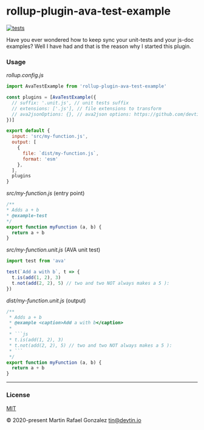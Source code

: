 # rollup-plugin-ava-test-example
[![tests](https://github.com/devtin/rollup-plugin-ava-test-example/workflows/test/badge.svg)](https://github.com/devtin/rollup-plugin-ava-test-example/actions)

Have you ever wondered how to keep sync your unit-tests and your js-doc examples? Well I have had and that is the reason
why I started this plugin.

### Usage

*rollup.config.js*
```js
import AvaTestExample from 'rollup-plugin-ava-test-example'

const plugins = [AvaTestExample({
  // suffix: '.unit.js', // unit tests suffix
  // extensions: ['.js'], // file extensions to transform
  // ava2jsonOptions: {}, // ava2json options: https://github.com/devtin/ava-to-json
})]

export default {
  input: 'src/my-function.js',
  output: [
    {
      file: `dist/my-function.js`,
      format: 'esm'
    },
  ],
  plugins
}
```


*src/my-function.js* (entry point)
```js
/**
* Adds a + b
* @example-test
*/
export function myFunction (a, b) {
  return a + b
}
```

*src/my-function.unit.js* (AVA unit test)
```js
import test from 'ava'

test(`Add a with b`, t => {
  t.is(add(1, 2), 3)
  t.not(add(2, 2), 5) // two and two NOT always makes a 5 ):
})
```

*dist/my-function.unit.js* (output)
```js
/**
 * Adds a + b
 * @example <caption>Add a with b</caption>
 * 
 * ```js
 * t.is(add(1, 2), 3)
 * t.not(add(2, 2), 5) // two and two NOT always makes a 5 ):
 * ```
 */
export function myFunction (a, b) {
  return a + b
}
```

* * *

### License

[MIT](https://opensource.org/licenses/MIT)

&copy; 2020-present Martin Rafael Gonzalez
<tin@devtin.io>
